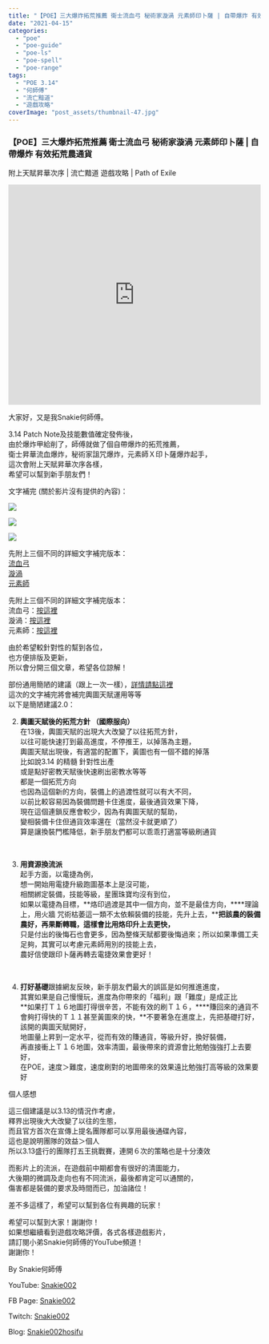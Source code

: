 ```yaml
---
title: "【POE】三大爆炸拓荒推薦 衛士流血弓 秘術家漩渦 元素師印卜薩 | 自帶爆炸 有效拓荒農通貨 | 附上天賦昇華次序 | 流亡黯道 遊戲攻略 | Path of Exile"
date: "2021-04-15"
categories: 
  - "poe"
  - "poe-guide"
  - "poe-ls"
  - "poe-spell"
  - "poe-range"
tags: 
  - "POE 3.14"
  - "何師傅"
  - "流亡黯道"
  - "遊戲攻略"
coverImage: "post_assets/thumbnail-47.jpg"
---
```


### 【POE】三大爆炸拓荒推薦 衛士流血弓 秘術家漩渦 元素師印卜薩 | 自帶爆炸 有效拓荒農通貨  

附上天賦昇華次序 | 流亡黯道 遊戲攻略 | Path of Exile

<iframe width="100%" height="440"src="https://www.youtube.com/embed/hqiSsmLVdYE" 
  title="YouTube video player" frameborder="0" allow="accelerometer; autoplay;
  clipboard-write; encrypted-media; gyroscope; picture-in-picture; web-share"
  referrerpolicy="strict-origin-when-cross-origin" allowfullscreen></iframe>

  
大家好，又是我Snakie何師傅。  

  
3.14 Patch Note及技能數值確定發佈後，  
由於爆炸甲給削了，師傅就做了個自帶爆炸的拓荒推薦，  
衛士昇華流血爆炸，秘術家詛咒爆炸，元素師Ｘ印卜薩爆炸起手，  
這次會附上天賦昇華次序各樣，  
希望可以幫到新手朋友們！  

  
文字補完 (關於影片沒有提供的內容)：  

  
![](post_assets/PIC2-1024x576.jpg)  

  
![](post_assets/pic0-1024x576.jpg)  

  
![](post_assets/pic1-1-1024x576.jpg)  

  
先附上三個不同的詳細文字補完版本：  
[流血弓](https://snakie002hosifu.blogspot.com/2021/04/poe.html)  
[漩渦](https://snakie002hosifu.blogspot.com/2021/04/poe_16.html)  
[元素師](https://snakie002hosifu.blogspot.com/2021/04/poe-x.html)  

  
先附上三個不同的詳細文字補完版本：  
流血弓：[按這裡](https://snakie002hosifu.blog/029-1/)  
漩渦：[按這裡](https://snakie002hosifu.blog/029-2/)  
元素師：[按這裡](https://snakie002hosifu.blog/029-3/)  

  
由於希望較針對性的幫到各位，  
也方便排版及更新，  
所以會分開三個文章，希望各位諒解！  

  
部份通用簡陋的建議（跟上一次一樣），[詳情請點這裡](https://snakie002hosifu.blogspot.com/2021/01/039.html#more)  
這次的文字補完將會補完輿圖天賦運用等等  
以下是簡陋建議2.0：  

  
2. **輿圖天賦後的拓荒方針 （國際服向）**  
    在13後，輿圖天賦的出現大大改變了以往拓荒方針，  
    以往可能快速打到最高進度，不停推王，以掉落為主題，  
    輿圖天賦出現後，有適當的配置下，黃圖也有一個不錯的掉落  
    比如說3.14 的精髓 針對性出產  
    或是點好密教天賦後快速刷出密教水等等  
    都是一個拓荒方向  
    也因為這個新的方向，裝備上的過渡性就可以有大不同，  
    以前比較容易因為裝備問題卡住進度，最後通貨效果下降，  
    現在這個連鎖反應會較少，因為有輿圖天賦的幫助，  
    變相裝備卡住但通貨效率還在（當然沒卡就更順了）  
    算是讓換裝門檻降低，新手朋友們都可以乖乖打適當等級刷通貨
  

  
   

  
3. **用資源換流派**  
    起手方面，以電捷為例，  
    想一開始用電捷升級跑圖基本上是沒可能，  
    相關綁定裝備，技能等級，星團珠寶均沒有到位，  
    如果以電捷為目標，**烙印過渡是其中一個方向，並不是最佳方向，****理論上，用火牆 咒術枯萎這一類不太依賴裝備的技能，先升上去，****把該農的裝備農好，再果斷轉職，這樣會比用烙印升上去更快，**  
    只是付出的後悔石也會更多，因為整條天賦都要後悔過來；所以如果準備工夫足夠，其實可以考慮元素師用別的技能上去，  
    農好信使跟印卜薩再轉去電捷效果會更好！
  

  
   

  
4. **打好基礎**跟據網友反映，新手朋友們最大的誤區是如何推進進度，  
    其實如果是自己慢慢玩，進度為你帶來的「福利」跟「難度」是成正比  
    **如果打Ｔ１６地圖打得很辛苦，不能有效的刷Ｔ１６，****賺回來的通貨不會夠打得快的Ｔ１１甚至黃圖來的快，**不要著急在進度上，先把基礎打好，該開的輿圖天賦開好，  
    地圖量上昇到一定水平，從而有效的賺通貨，等級升好，換好裝備，  
    再直接衝上Ｔ１６地圖，效率清圖，最後帶來的資源會比勉勉強強打上去要好，  
    在POE，速度＞難度，速度刷對的地圖帶來的效果遠比勉強打高等級的效果要好
  

  
個人感想  

  
這三個建議是以3.13的情況作考慮，  
釋界出現後大大改變了以往的生態，  
而且官方首次在宣傳上提名團隊都可以享用最後通碟內容，  
這也是說明團隊的效益＞個人  
所以3.13盛行的團隊打五王挑戰賽，連開６次的策略也是十分湊效  

  
而影片上的流派，在遊戲前中期都會有很好的清圖能力，  
大後期的微調及走向也有不同流派，最後都肯定可以通關的，  
傷害都是裝備的要求及時間而已，加油諸位！  

  
差不多這樣了，希望可以幫到各位有興趣的玩家！  

  
希望可以幫到大家！謝謝你！  
如果想繼續看到遊戲攻略評價，各式各樣遊戲影片，  
請訂閱小弟Snakie何師傅的YouTube頻道！  
謝謝你！  

  
By Snakie何師傅  

  
YouTube: [Snakie002](https://www.youtube.com/c/Snakie002/)  

  
FB Page: [Snakie002](https://www.facebook.com/Snakie002/)  

  
Twitch: [Snakie002](https://www.twitch.tv/snakie002/)  

  
Blog: [Snakie002hosifu](https://snakie002hosifu.blog/)
